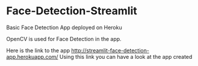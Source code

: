 # Face-Detection-Streamlit
Basic Face Detection App deployed on Heroku

OpenCV is used for Face Detection in the app.

Here is the link to the app http://streamlit-face-detection-app.herokuapp.com/
Using this link you can have a look at the app created
